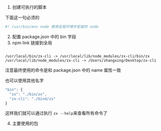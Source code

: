 <!--
 * @file: description
 * @author: zhangxing
 * @Date: 2020-08-23 20:35:34
 * @LastEditors: zhangxing
 * @LastEditTime: 2020-09-09 11:28:38
-->

1. 创建可执行的脚本

下面这一句必须的

```bash
#! /usr/bin/env node 使用全局环境中安装的 node
```

2. 配置 package.json 中的 bin 字段
3. npm link 链接到全局

```

/usr/local/bin/zx-cli -> /usr/local/lib/node_modules/zx-cli/bin/zx
/usr/local/lib/node_modules/zx-cli -> /Users/zhangxing/Desktop/zx-cli
```

注意最终使用的命令是和 package.json 中的 name 属性一致

也可以使用其他名字

```js
"bin": {
  "zx": "./bin/zx",
  "zx-cli": "./bind/zx"
}
```

这样我们就可以通过执行 `zx --help`来查看所有命令了

4. 主要使用的包
